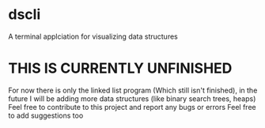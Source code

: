 # dscli
A terminal applciation for visualizing data structures

# THIS IS CURRENTLY UNFINISHED
For now there is only the linked list program (Which still isn't finished), in the future I will be adding more data structures (like binary search trees, heaps)
Feel free to contribute to this project and report any bugs or errors
Feel free to add suggestions too
